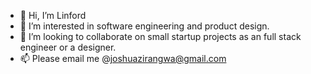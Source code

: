 - 👋 Hi, I’m Linford
- 👀 I’m interested in software engineering and product design.  
- 💞️ I’m looking to collaborate on small startup projects as an full stack engineer or a designer.
- 📫 Please email me @joshuazirangwa@gmail.com

<!---
linfordZ/linfordZ is a ✨ special ✨ repository because its `README.md` (this file) appears on your GitHub profile.
You can click the Preview link to take a look at your changes.
--->
